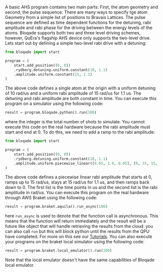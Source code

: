 

A basic AHS program contains two main parts: First, the atom geometry and second, the pulse sequence. There are many ways to specify tge atom Geometry from a simple list of positions to Bravais Lattices. The pulse sequence are defined as time dependent functions for the detuning, rabi amplitude and rabi phase for the driving between the energy levels of the atoms. Bloqade supports both two and three level driving schemes, however, QuEra's flagship AHS device only supports the two-level drive. Lets start out by defining a simple two-level rabi drive with a detuning:

```python
from bloqade import start

program = (
    start.add_position((0, 0))
    .rydberg.detuning.uniform.constant(10, 1.1)
    .amplitude.uniform.constant(15, 1.1)
)
```

The above code defines a single atom at the origin with a uniform detuning of 10 rad/us and a uniform rabi amplitude of 15 rad/us for 1.1 us. The detuning and rabi amplitude are both constant in time. You can execute this program on a simulator using the following code:

```python
result = program.bloqade.python().run(100)
```

where the integer is the total number of shots to simulate. You cannot execute this code on the real hardware because the rabi amplitude must start and end at 0. To do this, we need to add a ramp to the rabi amplitude:

```python
from bloqade import start

program = (
    start.add_position((0, 0))
    .rydberg.detuning.uniform.constant(10, 1.1)
    .amplitude.uniform.piecewise_linear([0.05, 1.0, 0.05], [0, 15, 15, 0])
)
```

The above code defines a piecewise linear rabi amplitude that starts at 0, ramps up to 15 rad/us, stays at 15 rad/us for 1.1 us, and then ramps back down to 0. The first list is the time points in us and the second list is the rabi amplitude in rad/us. You can execute this program on the real hardware through AWS Braket using the following code:

```python
result = program.braket.aquila().run_async(100)
```

here `run_async` is used to denote that the function call is asynchronous. This means that the function will return immediately and the result will be a future like object that will handle retrieving the results from the cloud. you can also call `run` but this will block python until the results from the QPU have completed. For more on this see our [Tutorials](https://queracomputing.github.io/bloqade-python-examples/latest/). You can also execute your programs on the braket local simulator using the following code:

```python
result = program.braket.local_emulator().run(100)
```

Note that the local emulator doesn't have the same capabilities of Bloqade local emulator. 

